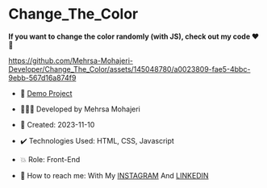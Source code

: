 # Change_The_Color

**If you want to change the color randomly (with JS), check out my code ♥️👀**
 
https://github.com/Mehrsa-Mohajeri-Developer/Change_The_Color/assets/145048780/a0023809-fae5-4bbc-9ebb-567d16a874f9

- 🔗 [Demo Project](https://mehrsa-mohajeri-developer.github.io/Change_The_Color/)
  
- 👩🏻‍💻 Developed by Mehrsa Mohajeri

- 📆 Created: 2023-11-10

- ✔️ Technologies Used: HTML, CSS, Javascript

- 💥 Role: Front-End

- 📲 How to reach me: With My [INSTAGRAM](https://www.instagram.com/mehrsa_mohajeri_developer) And [LINKEDIN](https://www.linkedin.com/in/mehrsa-mohajeri-developer)
